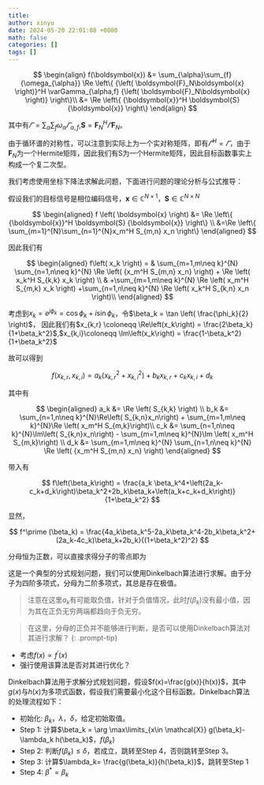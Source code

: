 ```yaml
---
title: 
author: xinyu
date: 2024-05-20 22:01:08 +0800
math: false
categories: []
tags: []
---
```


$$
\begin{align}
f(\boldsymbol{x}) &= 
\sum_{\alpha}\sum_{f}{\omega_{\alpha}} 
\Re
\left\{
{\left( \boldsymbol{F}_N\boldsymbol{x} \right)}^H \varGamma_{\alpha,f} {\left( \boldsymbol{F}_N\boldsymbol{x} \right)}
\right\}\\
&=
\Re
\left\{
{\boldsymbol{x}}^H  \boldsymbol{S}  {\boldsymbol{x}}
\right\}
\end{align}
$$

其中有$\varGamma = \sum_{\alpha}\sum_{f}{\omega_{\alpha}} \varGamma_{\alpha,f}$,$\boldsymbol{S}=\boldsymbol{F}_N^H \varGamma\boldsymbol{F}_N$。

由于循环谱的对称性，可以注意到实际上为一个实对称矩阵，即有$\varGamma^H=\varGamma$，由于$\boldsymbol{F}_N$为一个Hermite矩阵，因此我们有S为一个Hermite矩阵，因此目标函数事实上构成一个复二次型。

我们考虑使用坐标下降法求解此问题，下面进行问题的理论分析与公式推导：

假设我们的目标信号是相位编码信号，$\boldsymbol{x} \in \mathbb{C}^{N\times 1}$，$\boldsymbol{S}\in \mathbb{C}^{N\times N}$

$$
\begin{aligned}
f \left( \boldsymbol{x} \right) &= \Re
\left\{
{\boldsymbol{x}}^H  \boldsymbol{S}  {\boldsymbol{x}}
\right\}
\\
&=\Re
\left\{
\sum_{m=1}^{N}\sum_{n=1}^{N}x_m^H S_{m,n} x_n
\right\}
\end{aligned}
$$

因此我们有

$$
\begin{aligned}
f\left( x_k \right) = & \sum_{m=1,m\neq k}^{N} \sum_{n=1,n\neq k}^{N} \Re \left( {x_m^H S_{m,n} x_n} \right) + \Re \left( x_k^H S_{k,k} x_k \right) 
\\
& +\sum_{m=1,m\neq k}^{N} \Re \left( x_m^H S_{m,k} x_k \right)
  +\sum_{n=1,n\neq k}^{N} \Re \left( x_k^H S_{k,n} x_n \right)\\
\end{aligned} 
$$

考虑到$x_k = e^{j\phi_k} = \cos\phi_k + i \sin\phi_k$，令$\beta_k = \tan \left( \frac{\phi_k}{2} \right)$，
因此我们有$x_{k,r} \coloneqq \Re\left(x_k\right) = \frac{2\beta_k}{1+\beta_k^2}$,$x_{k,i}\coloneqq \Im\left(x_k\right) = \frac{1-\beta_k^2}{1+\beta_k^2}$

故可以得到

$$
f\left(x_{k,r},x_{k,i}\right)=a_k (x_{k,r}^2+x_{k,i}^2) + b_k x_{k,r} + c_k x_{k,i} + d_k
$$

其中有

$$
\begin{aligned}
  a_k &= \Re \left( S_{k,k} \right) \\
  b_k &= \sum_{n=1,n\neq k}^{N}\Re\left( S_{k,n}x_n\right) + \sum_{m=1,m\neq k}^{N}\Re \left( x_m^H S_{m,k}\right)\\
  c_k &= \sum_{n=1,n\neq k}^{N}\Im\left( S_{k,n}x_n\right) - \sum_{m=1,m\neq k}^{N}\Im \left( x_m^H S_{m,k}\right) \\
  d_k &= \sum_{m=1,m\neq k}^{N} \sum_{n=1,n\neq k}^{N} \Re \left( {x_m^H S_{m,n} x_n} \right) 
\end{aligned}
$$

带入有

$$
f\left(\beta_k\right) = \frac{a_k \beta_k^4+\left(2a_k-c_k+d_k\right)\beta_k^2+2b_k\beta_k+\left(a_k+c_k+d_k\right)}{1+\beta_k^2}
$$

显然，

$$
f^\prime (\beta_k) = \frac{4a_k\beta_k^5-2a_k\beta_k^4-2b_k\beta_k^2+(2a_k-4c_k)\beta_k+2b_k}{(1+\beta_k^2)^2}
$$

分母恒为正数，可以直接求得分子的零点即为

这是一个典型的分式规划问题，我们可以使用Dinkelbach算法进行求解。由于分子为四阶多项式，分母为二阶多项式，其总是存在极值。

> 注意在这里$a_k$有可能取负值，针对于负值情况，此时$f(\beta_k)$没有最小值，因为其在正负无穷两端都趋向于负无穷。

> 在这里，分母的正负并不能够进行判断，是否可以使用Dinkelbach算法对其进行求解？
> {: .prompt-tip}

- 考虑$f(x)\propto f^\prime(x)$
- 强行使用该算法是否对其进行优化？

Dinkelbach算法用于求解分式规划问题，假设$f(x)=\frac{g(x)}{h(x)}$，其中$g(x)$与$h(x)$为多项式函数，假设我们需要最小化这个目标函数。Dinkelbach算法的处理流程如下：

- 初始化: $\beta_k$，$\lambda$，$\delta$，给定初始取值。
- Step 1: 计算$\beta_k = \arg \max\limits_{x\in \mathcal{X}} g(\beta_k)-\lambda_k h(\beta_k)$，$f(\beta_k)$
- Step 2: 判断$f(\beta_k)\leq \delta$，若成立，跳转至Step 4，否则跳转至Step 3。
- Step 3: 计算$\lambda_k= \frac{g(\beta_k)}{h(\beta_k)}$，跳转至Step 1
- Step 4: $\beta^* = \beta_k$
